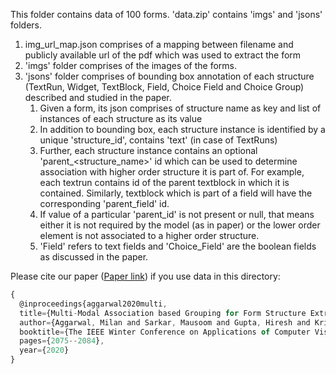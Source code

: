 This folder contains data of 100 forms. 'data.zip' contains 'imgs' and 'jsons' folders.

1. img_url_map.json comprises of a mapping between filename and publicly available url of the pdf which was used to extract the form
2. 'imgs' folder comprises of the images of the forms.
3. 'jsons' folder comprises of bounding box annotation of each structure (TextRun, Widget, TextBlock, Field, Choice Field and Choice Group) described and studied in the paper.
    1. Given a form, its json comprises of structure name as key and list of instances of each structure as its value
    2. In addition to bounding box, each structure instance is identified by a unique 'structure_id', contains 'text' (in case of TextRuns)
    3. Further, each structure instance contains an optional 'parent_\<structure_name\>' id which can be used to determine association with higher order structure it is part of. For example, each textrun contains id of the parent textblock in which it is contained. Similarly, textblock which is part of a field will have the corresponding 'parent_field' id.
    4. If value of a particular 'parent_id' is not present or null, that means either it is not required by the model (as in paper) or the lower order element is not associated to a higher order structure.
    5. 'Field' refers to text fields and 'Choice_Field' are the boolean fields as discussed in the paper.


Please cite our paper ([Paper link](https://openaccess.thecvf.com/content_WACV_2020/html/Aggarwal_Multi-Modal_Association_based_Grouping_for_Form_Structure_Extraction_WACV_2020_paper.html)) if you use data in this directory:

```js
{
  @inproceedings{aggarwal2020multi,
  title={Multi-Modal Association based Grouping for Form Structure Extraction},
  author={Aggarwal, Milan and Sarkar, Mausoom and Gupta, Hiresh and Krishnamurthy, Balaji},
  booktitle={The IEEE Winter Conference on Applications of Computer Vision},
  pages={2075--2084},
  year={2020}
}
```
